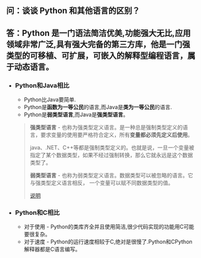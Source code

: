## 问：谈谈 Python 和其他语言的区别？
## 答：Python 是一门语法简洁优美,功能强大无比,应用领域非常广泛,具有强大完备的第三方库，他是一门强类型的可移植、可扩展，可嵌入的解释型编程语言，属于动态语言。

- ### Python和Java相比
   - Python比Java要简单.
   - Python是**函数为一等公民**的语言,而Java是**类为一等公民**的语言.
   - Python是**弱类型语言**,而Java是**强类型语言**。
   > **强类型语言** - 也称为强类型定义语言。是一种总是强制类型定义的语言，要求变量的使用要严格符合定义，所有**变量都必须先定义后使用**。
   >
   > java、.NET、C++等都是强制类型定义的。也就是说，一旦一个变量被指定了某个数据类型，如果不经过强制转换，那么它就永远是这个数据类型了。
   >
   > 
   > **弱类型语言** - 也称为弱类型定义语言。数据类型可以被忽略的语言。它与强类型定义语言相反， 一个变量可以赋不同数据类型的值。
   >
   > [说明](http://m.elecfans.com/article/593521.html)

[](./image/java语言类型.png)

- ### Python和C相比
   - 对于使用 - Python的类库齐全并且使用简洁,很少代码实现的功能用C可能要很复杂。
   - 对于速度 - Python的运行速度相较于C,绝对是很慢了.Python和CPython解释器都是C语言编写。